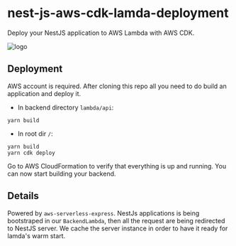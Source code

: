 # nest-js-aws-cdk-lamda-deployment
Deploy your NestJS application to AWS Lambda with AWS CDK.

![logo](https://blog.theodo.com/static/7d1614ffec5ffb9bfee74cb7cf455109/c7dcc/serverless-nestJS-1.png)

## Deployment
AWS account is required.
After cloning this repo all you need to do build an application and deploy it.

* In backend directory `lambda/api`:
```
yarn build
```
* In root dir `/`:
```
yarn build
yarn cdk deploy
```

Go to AWS CloudFormation to verify that everything is up and running.
You can now start building your backend.

## Details
Powered by `aws-serverless-express`. NestJs applications is being bootstraped in our `BackendLambda`, then all the request are being redirected to NestJS server.
We cache the server instance in order to have it ready for lamda's warm start.
